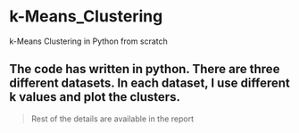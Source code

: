 # k-Means_Clustering
k-Means Clustering in Python from scratch
## The code has written in python. There are three different datasets. In each dataset, I use different k values and plot the clusters.

>   Rest of the details are available in the report
